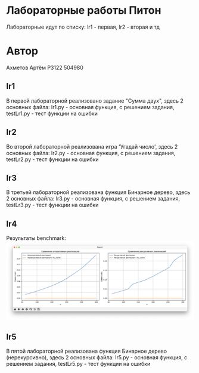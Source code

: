 # Лабораторные работы Питон
Лабораторные идут по списку:
lr1 - первая, lr2 - вторая и тд
# Автор
Ахметов Артём P3122 504980
## lr1
В первой лабораторной реализовано задание "Сумма двух", здесь 2 основных файла: lr1.py - основная функция, с решением задания, testLr1.py - тест функции на ошибки
## lr2
Во второй лабораторной реализована игра 'Угадай число', здесь 2 основных файла: lr2.py - основная функция, с решением задания, testLr2.py - тест функции на ошибки
## lr3
В третьей лабораторной реализована функция Бинарное дерево, здесь 2 основных файла: lr3.py - основная функция, с решением задания, testLr3.py - тест функции на ошибки
## lr4
Результаты benchmark:
![Результаты](./lr4/banchmarks/res.png)
## lr5
В пятой лабораторной реализована функция Бинарное дерево (нерекурсивно), здесь 2 основных файла: lr5.py - основная функция, с решением задания, testLr5.py - тест функции на ошибки